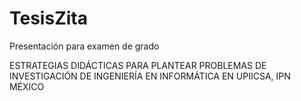 # TesisZita
Presentación para examen de grado

ESTRATEGIAS DIDÁCTICAS PARA PLANTEAR PROBLEMAS DE INVESTIGACIÓN DE INGENIERÍA EN INFORMÁTICA EN UPIICSA, IPN MÉXICO
